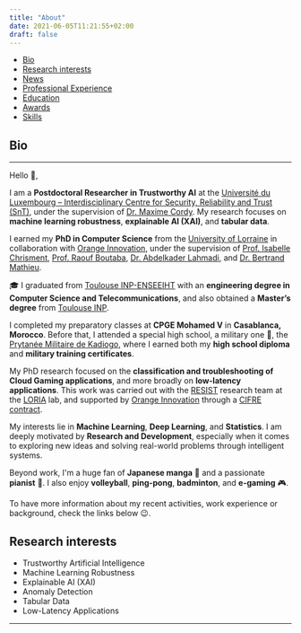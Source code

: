```yaml
---
title: "About"
date: 2021-06-05T11:21:55+02:00
draft: false
---
```

<!-- no toc -->
- [Bio](#bio)
- [Research interests](#research-interests)
- [News](../../news/)
- [Professional Experience](../experience/)
- [Education](../education/)
- [Awards](../awards/)
- [Skills](../skills/)


## Bio
---

Hello :wave:,  

I am a **Postdoctoral Researcher in Trustworthy AI** at the [Université du Luxembourg – Interdisciplinary Centre for Security, Reliability and Trust (SnT)](https://www.uni.lu/snt-en/), under the supervision of [Dr. Maxime Cordy](https://maxcordy.github.io/). My research focuses on **machine learning robustness**, **explainable AI (XAI)**, and **tabular data**.  

I earned my **PhD in Computer Science** from the [University of Lorraine](https://www.univ-lorraine.fr/) in collaboration with [Orange Innovation](https://www.orange.com/fr), under the supervision of [Prof. Isabelle Chrisment](), [Prof. Raouf Boutaba](), [Dr. Abdelkader Lahmadi](), and [Dr. Bertrand Mathieu]().  

:mortar_board: I graduated from [Toulouse INP-ENSEEIHT](https://www.enseeiht.fr/fr/index.html) with an **engineering degree in Computer Science and Telecommunications**, and also obtained a **Master’s degree** from [Toulouse INP](https://www.inp-toulouse.fr/fr/index.html).  

I completed my preparatory classes at **CPGE Mohamed V** in **Casablanca, Morocco**. Before that, I attended a special high school, a military one :cop:, the [Prytanée Militaire de Kadiogo](https://www.pmk-bf.net/), where I earned both my **high school diploma** and **military training certificates**.  

My PhD research focused on the **classification and troubleshooting of Cloud Gaming applications**, and more broadly on **low-latency applications**. This work was carried out with the [RESIST](https://team.inria.fr/resist/) research team at the [LORIA](https://www.loria.fr/fr/) lab, and supported by [Orange Innovation](https://www.orange.com/fr) through a [CIFRE contract](https://www.anrt.asso.fr/fr/le-dispositif-cifre-7844).  

My interests lie in **Machine Learning**, **Deep Learning**, and **Statistics**. I am deeply motivated by **Research and Development**, especially when it comes to exploring new ideas and solving real-world problems through intelligent systems.  

Beyond work, I'm a huge fan of **Japanese manga** :japanese_ogre: and a passionate **pianist** :musical_keyboard:. I also enjoy **volleyball**, **ping-pong**, **badminton**, and **e-gaming** :video_game:.  

To have more information about my recent activities, work experience or background, check the links below :wink:.


## Research interests

- Trustworthy Artificial Intelligence  
- Machine Learning Robustness  
- Explainable AI (XAI)
- Anomaly Detection  
- Tabular Data 
- Low-Latency Applications  
---
